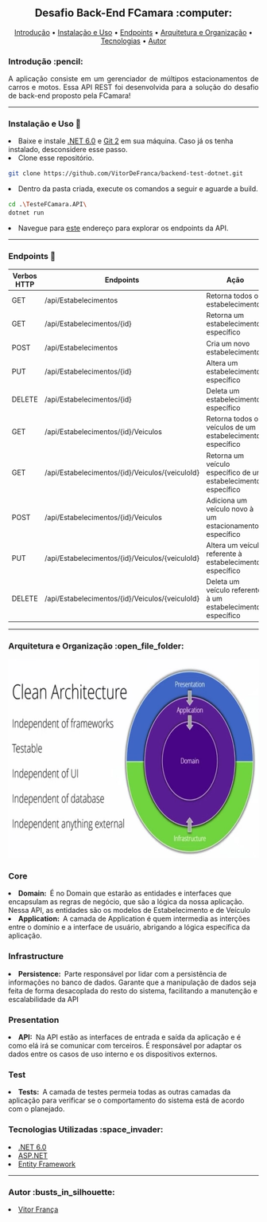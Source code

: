 <div> <h2 align="center" style="font-wight: bold;"> Desafio Back-End FCamara :computer:</h2>
  <p align="center">
    <a href="#intro">Introdução</a> •
    <a href="#install">Instalação e Uso</a> •
    <a href="#routes">Endpoints</a> •
    <a href="#arch">Arquitetura e Organização</a> •
    <a href="#tech">Tecnologias</a> •
    <a href="#author">Autor</a> 
  </p>
</div>

<div>
  <h3 id="intro">Introdução :pencil: </h3>
  <p align="justify">A aplicação consiste em um gerenciador de múltipos estacionamentos de carros e motos. Essa API REST foi desenvolvida para a solução do desafio de back-end proposto pela FCamara!</p>
</div>
<hr>


  <h3 id="install">Instalação e Uso 🚀</h3>
  <li> Baixe e instale <a href="https://dotnet.microsoft.com/pt-br/download/dotnet/6.0">.NET 6.0</a> e <a href="https://git-scm.com/downloads">Git 2</a> em sua máquina. Caso já os tenha instalado, desconsidere esse passo. </li>
  
  <li> Clone esse repositório. </li>
  
```bash
git clone https://github.com/VitorDeFranca/backend-test-dotnet.git
```

  <li> Dentro da pasta criada, execute os comandos a seguir e aguarde a build.</li>
  
  ```bash
  cd .\TesteFCamara.API\
  dotnet run
  ```
  
  <li> Navegue para <a href="https://localhost:7048/swagger/index.html">este</a> endereço para explorar os endpoints da API.</li>

<hr>

<div>
  <h3 id="routes">Endpoints 📍</h3>
</div>

| Verbos HTTP | Endpoints | Ação 
|---|---|--- 
| GET | /api/Estabelecimentos | Retorna todos os estabelecimentos 
| GET | /api/Estabelecimentos/{id} | Retorna um estabelecimento específico 
| POST | /api/Estabelecimentos | Cria um novo estabelecimento 
| PUT | /api/Estabelecimentos/{id} | Altera um estabelecimento específico 
| DELETE | /api/Estabelecimentos/{id} | Deleta um estabelecimento específico 
| GET | /api/Estabelecimentos/{id}/Veiculos | Retorna todos os veículos de um estabelecimento específico 
| GET | /api/Estabelecimentos/{id}/Veiculos/{veiculoId} | Retorna um veículo específico de um estabelecimento específico 
| POST | /api/Estabelecimentos/{id}/Veiculos | Adiciona um veículo novo à um estacionamento específico 
| PUT | /api/Estabelecimentos/{id}/Veiculos/{veiculoId} | Altera um veículo referente à estabelecimento específico 
| DELETE | /api/Estabelecimentos/{id}/Veiculos/{veiculoId} | Deleta um veículo referente à um estabelecimento específico 
<hr>

<div>
  <h3 id="arch">Arquitetura e Organização :open_file_folder:</h3>
  <div align="center" style="margin-top: 5px">
    <img height="400em" src="TesteFCamara.API\Assets\cleanarch.jpg"/>
  </div>
  <h3>Core</h3>
  <li><b>Domain:</b>&ensp;É no Domain que estarão as entidades e interfaces que encapsulam as regras de negócio, que são a lógica da nossa aplicação. Nessa API, as entidades são os modelos de Estabelecimento e de Veículo</li>
  <li><b>Application:</b>&ensp;A camada de Application é quem intermedia as interções entre o domínio e a interface de usuário, abrigando a lógica específica da aplicação.</li>
  <h3>Infrastructure</h3>
  <li><b>Persistence:</b>&ensp;Parte responsável por lidar com a persistência de informações no banco de dados. Garante que a manipulação de dados seja feita de forma desacoplada do resto do sistema, facilitando a manutenção e escalabilidade da API</li>
  <h3>Presentation</h3>
  <li><b>API:</b>&ensp;Na API estão as interfaces de entrada e saída da aplicação e é como elá irá se comunicar com terceiros. É responsável por adaptar os dados entre os casos de uso interno e os dispositivos externos.</li>
  <h3>Test</h3>
  <li><b>Tests:</b>&ensp;A camada de testes permeia todas as outras camadas da aplicação para verificar se o comportamento do sistema está de acordo com o planejado.</li>
</div>

<div>
  <h3 id="tech">Tecnologias Utilizadas :space_invader:</h3>
  <li><a href="https://dotnet.microsoft.com/pt-br/download/dotnet/6.0">.NET 6.0</a></li>
  <li><a href="https://learn.microsoft.com/pt-br/aspnet/core/introduction-to-aspnet-core?view=aspnetcore-8.0">ASP.NET</a></li>
  <li><a href="https://learn.microsoft.com/pt-br/ef/">Entity Framework</a></li>  
</div>
<hr>

<div>
  <h3 id="author">Autor :busts_in_silhouette:</h3>
  <li><a href="www.linkedin.com/in/vitor-monteiro-de-franca">Vitor França</a></li>
</div>
